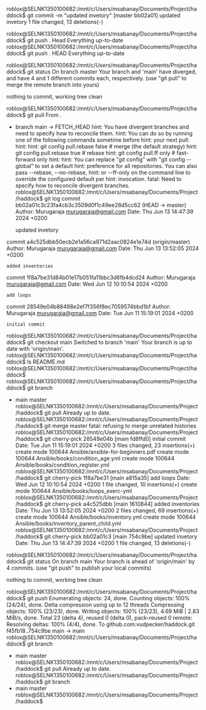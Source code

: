 roblox@SELNK1350100682:/mnt/c/Users/msabanay/Documents/Project/haddock$ git commit -m "updated invetory"
[master bb02a01] updated invetory
 1 file changed, 13 deletions(-)

roblox@SELNK1350100682:/mnt/c/Users/msabanay/Documents/Project/haddock$ git push . Head
Everything up-to-date
roblox@SELNK1350100682:/mnt/c/Users/msabanay/Documents/Project/haddock$ git push . HEAD
Everything up-to-date




roblox@SELNK1350100682:/mnt/c/Users/msabanay/Documents/Project/haddock$ git status
On branch master
Your branch and 'main' have diverged,
and have 4 and 1 different commits each, respectively.
  (use "git pull" to merge the remote branch into yours)

nothing to commit, working tree clean


roblox@SELNK1350100682:/mnt/c/Users/msabanay/Documents/Project/haddock$ git pull
From .
 * branch            main       -> FETCH_HEAD
hint: You have divergent branches and need to specify how to reconcile them.
hint: You can do so by running one of the following commands sometime before
hint: your next pull:
hint:
hint:   git config pull.rebase false  # merge (the default strategy)
hint:   git config pull.rebase true   # rebase
hint:   git config pull.ff only       # fast-forward only
hint:
hint: You can replace "git config" with "git config --global" to set a default
hint: preference for all repositories. You can also pass --rebase, --no-rebase,
hint: or --ff-only on the command line to override the configured default per
hint: invocation.
fatal: Need to specify how to reconcile divergent branches.
roblox@SELNK1350100682:/mnt/c/Users/msabanay/Documents/Project/haddock$ git log
commit bb02a01c3c23fa4cb3c3509d0f1c49ee28d5cc62 (HEAD -> master)
Author: Murugaraja <murugaraja@gmail.com>
Date:   Thu Jun 13 14:47:39 2024 +0200

    updated invetory

commit a4c525dbb50ecb2e1a56ca971d2aac0824e1e74d (origin/master)
Author: Murugaraja <murugaraja@gmail.com>
Date:   Thu Jun 13 13:52:05 2024 +0200

    added inventories

commit 1f8a7be31d84b01e17b051fa11bbc3d6fb4dcd24
Author: Murugaraja <murugaraja@gmail.com>
Date:   Wed Jun 12 10:10:54 2024 +0200

    add loops

commit 28549e04b88498e2ef7f356f8ec7059574bbd1bf
Author: Murugaraja <murugaraja@gmail.com>
Date:   Tue Jun 11 15:19:01 2024 +0200

    initial commit
roblox@SELNK1350100682:/mnt/c/Users/msabanay/Documents/Project/haddock$ git checkout main
Switched to branch 'main'
Your branch is up to date with 'origin/main'.
roblox@SELNK1350100682:/mnt/c/Users/msabanay/Documents/Project/haddock$ ls
README.md
roblox@SELNK1350100682:/mnt/c/Users/msabanay/Documents/Project/haddock$
roblox@SELNK1350100682:/mnt/c/Users/msabanay/Documents/Project/haddock$ git branch
* main
  master
roblox@SELNK1350100682:/mnt/c/Users/msabanay/Documents/Project/haddock$ git pull
Already up to date.
roblox@SELNK1350100682:/mnt/c/Users/msabanay/Documents/Project/haddock$ git merge master
fatal: refusing to merge unrelated histories
roblox@SELNK1350100682:/mnt/c/Users/msabanay/Documents/Project/haddock$ git cherry-pick 28549e04b
[main fd8ffd0] initial commit
 Date: Tue Jun 11 15:19:01 2024 +0200
 3 files changed, 23 insertions(+)
 create mode 100644 Ansible/ansible-for-beginners.pdf
 create mode 100644 Ansible/books/condition_age.yml
 create mode 100644 Ansible/books/condition_register.yml
roblox@SELNK1350100682:/mnt/c/Users/msabanay/Documents/Project/haddock$ git cherry-pick 1f8a7be31
[main a815a35] add loops
 Date: Wed Jun 12 10:10:54 2024 +0200
 1 file changed, 10 insertions(+)
 create mode 100644 Ansible/books/loops_exerc-yml
roblox@SELNK1350100682:/mnt/c/Users/msabanay/Documents/Project/haddock$ git cherry-pick a4c525dbb
[main 1610844] added inventories
 Date: Thu Jun 13 13:52:05 2024 +0200
 2 files changed, 69 insertions(+)
 create mode 100644 Ansible/books/inventory.yml
 create mode 100644 Ansible/books/inventory_parent_child.yml
roblox@SELNK1350100682:/mnt/c/Users/msabanay/Documents/Project/haddock$ git cherry-pick bb02a01c3
[main 754c9be] updated invetory
 Date: Thu Jun 13 14:47:39 2024 +0200
 1 file changed, 13 deletions(-)




roblox@SELNK1350100682:/mnt/c/Users/msabanay/Documents/Project/haddock$ git status
On branch main
Your branch is ahead of 'origin/main' by 4 commits.
  (use "git push" to publish your local commits)

nothing to commit, working tree clean




roblox@SELNK1350100682:/mnt/c/Users/msabanay/Documents/Project/haddock$ git push
Enumerating objects: 24, done.
Counting objects: 100% (24/24), done.
Delta compression using up to 12 threads
Compressing objects: 100% (23/23), done.
Writing objects: 100% (23/23), 4.69 MiB | 2.83 MiB/s, done.
Total 23 (delta 4), reused 0 (delta 0), pack-reused 0
remote: Resolving deltas: 100% (4/4), done.
To github.com:vudpecker/haddock.git
   f45fb18..754c9be  main -> main
roblox@SELNK1350100682:/mnt/c/Users/msabanay/Documents/Project/haddock$ git branch
* main
  master
roblox@SELNK1350100682:/mnt/c/Users/msabanay/Documents/Project/haddock$ git pull
Already up to date.
roblox@SELNK1350100682:/mnt/c/Users/msabanay/Documents/Project/haddock$ git branch
* main
  master
roblox@SELNK1350100682:/mnt/c/Users/msabanay/Documents/Project/haddock$